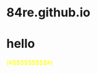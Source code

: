 # 84re.github.io
<doctype html>
<html>
<head>
<h1>hello</h1>
<p style="color: yellow">(#$$$$$$$$$#)</p>
